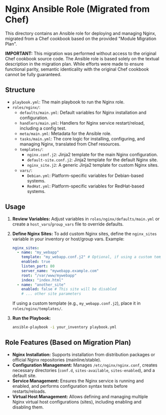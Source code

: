 # Nginx Ansible Role (Migrated from Chef)

This directory contains an Ansible role for deploying and managing Nginx, migrated from a Chef cookbook based on the provided "Module Migration Plan".

**IMPORTANT:** This migration was performed without access to the original Chef cookbook source code. The Ansible role is based solely on the textual description in the migration plan. While efforts were made to ensure functional parity, semantic identicality with the original Chef cookbook cannot be fully guaranteed.

## Structure

- `playbook.yml`: The main playbook to run the Nginx role.
- `roles/nginx/`:
    - `defaults/main.yml`: Default variables for Nginx installation and configuration.
    - `handlers/main.yml`: Handlers for Nginx service restart/reload, including a config test.
    - `meta/main.yml`: Metadata for the Ansible role.
    - `tasks/main.yml`: The core logic for installing, configuring, and managing Nginx, translated from Chef resources.
    - `templates/`:
        - `nginx.conf.j2`: Jinja2 template for the main Nginx configuration.
        - `default-site.conf.j2`: Jinja2 template for the default Nginx site.
        - `nginx_site.j2`: A generic Jinja2 template for custom Nginx sites.
    - `vars/`:
        - `Debian.yml`: Platform-specific variables for Debian-based systems.
        - `RedHat.yml`: Platform-specific variables for RedHat-based systems.

## Usage

1.  **Review Variables:** Adjust variables in `roles/nginx/defaults/main.yml` or create a `host_vars`/`group_vars` file to override defaults.
2.  **Define Nginx Sites:** To add custom Nginx sites, define the `nginx_sites` variable in your inventory or host/group vars. Example:

    ```yaml
    nginx_sites:
      - name: "my_webapp"
        template: "my_webapp.conf.j2" # Optional, if using a custom template
        enabled: true
        listen_port: 80
        server_name: "mywebapp.example.com"
        root: "/var/www/mywebapp"
        index: "index.html"
      - name: "another_site"
        enabled: false # This site will be disabled
        # ... other site parameters
    ```

    If using a custom template (e.g., `my_webapp.conf.j2`), place it in `roles/nginx/templates/`.

3.  **Run the Playbook:**

    ```bash
    ansible-playbook -i your_inventory playbook.yml
    ```

## Role Features (Based on Migration Plan)

-   **Nginx Installation:** Supports installation from distribution packages or official Nginx repositories (mainline/stable).
-   **Configuration Management:** Manages `/etc/nginx/nginx.conf`, creates necessary directories (`conf.d`, `sites-available`, `sites-enabled`), and a default site.
-   **Service Management:** Ensures the Nginx service is running and enabled, and performs configuration syntax tests before restarts/reloads.
-   **Virtual Host Management:** Allows defining and managing multiple Nginx virtual host configurations (sites), including enabling and disabling them.


